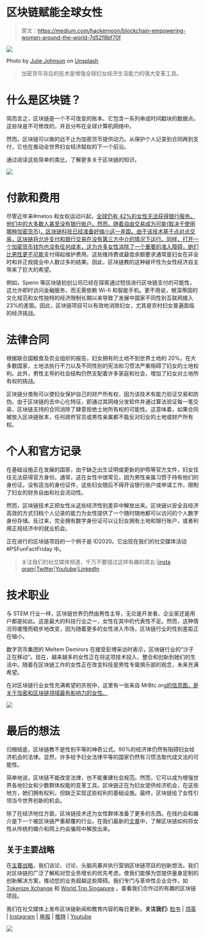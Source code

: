 # 区块链赋能全球女性

> 原文：<https://medium.com/hackernoon/blockchain-empowering-women-around-the-world-7d52f8bf70f>

![](img/ff7395bb2a6b9ba7e6505d2c5f13053d.png)

Photo by [Julie Johnson](https://unsplash.com/@thirdwheelphoto?utm_source=medium&utm_medium=referral) on [Unsplash](https://unsplash.com?utm_source=medium&utm_medium=referral)

> 加密货币背后的技术是增强全球妇女经济生活能力的强大变革工具。

# 什么是区块链？

简而言之，区块链是一个不可改变的账本。它包含一系列串成时间戳块的数据点。这些块是不可修改的，并且分布在全球计算机网络中。

然而，区块链可以做的远不止为加密货币提供动力。从保护个人记录到合同再到支付，它也在推动全世界妇女经济赋权的下一个前沿。

通过阅读这些简单的类比，了解更多关于区块链的知识。

![](img/16655ded2139ef2b75f118daac75a17b.png)

# 付款和费用

尽管近年来#metoo 和女权运动兴起，[全球仍有 42%的女性无法获得银行服务。他们中的大多数人甚至没有银行账户。然而，随着自由交易成为可能(取决于使用哪种加密货币)，区块链科技已经准备好缩小这一差距。由于该技术基于点对点交易，区块链将允许支付和银行交易在没有第三方中介的情况下运行。同样，打开一个加密货币钱包也没有任何成本，这为许多女性消除了一个重要的准入障碍，她们](https://blogs.worldbank.org/voices/women-and-finance-unlocking-new-sources-economic-growth)[比男性更不可能](https://www.womensworldbanking.org/news/blog/three-reasons-lowincome-women-save-banks/)支付得起维护费用。这些维持费或最低余额要求通常是妇女在非全时和非正规就业中人数过多的结果。因此，区块链教的这种破坏性为女性经济自主带来了巨大的希望。

例如，Spenn 等区块链初创公司已经在探索通过短信进行区块链支付的可能性，这允许即时访问金融服务，而无需依赖 Wi-fi 和智能手机。更不用说，根深蒂固的文化规范和女性独特的经济限制长期以来导致了发展中国家不同性别互联网接入 23%的差距。因此，区块链项目可以有效地消除妇女，尤其是农村妇女普遍面临的经济挑战。

# 法律合同

根据联合国粮食及农业组织的报告，妇女拥有的土地不到世界土地的 20%。在大多数国家，土地法执行不力以及不同性别的宪法和习惯法严重阻碍了妇女的土地权利。此外，男性主导的社会结构仍然支配着许多家庭和社会，增加了妇女对土地所有权的挑战。

区块链分类账可以使妇女保护自己的财产所有权，因为该技术有能力验证交易和防伪。由于区块链的去中心化特征，即通过其网络分发软件并通过算法验证每一笔交易，区块链支持的合同消除了肆意拒绝土地所有权的可能性。这意味着，如果合同被放入区块链账本，任何政府官员或男性亲属都不能反对妇女的土地或财产所有权。

# 个人和官方记录

在基础设施正在发展的国家，由于缺乏出生证明或更新的护照等官方文件，妇女往往无法获得官方身份。通常，这在女性中很常见，因为男性亲属习惯于持有他们的身份证。没有适当的身份证件，这些妇女随后不得开设银行账户或申请工作，限制了妇女的财务自由和社会流动性。

然而，区块链技术正把女性从这些经济性别差异中解放出来。区块链以安全且经济高效的方式归档个人记录的能力为女性提供了一个随时随地都可以访问的个人数字身份存储。反过来，完全拥有数字身份证可以让妇女拥有土地和银行账户，或者利用正规经济中的就业机会。

正在进行的区块链项目的一个例子是 ID2020。它出现在我们的社交媒体活动#PSFunFactFriday 中。

> 关注我们的社交媒体频道，千万不要错过这样有趣的周五:|[insta gram](http://instagram.com/principal_strategic/)|[Twitter](http://twitter.com/LtdPrincipal)|[Youtube](http://www.youtube.com/channel/UCGI7uNK4mh6FosHYCFTOegQ/featured)|[LinkedIn](http://linkedin.com/company/principal-strategic-pte-ltd/)

# 技术职业

与 STEM 行业一样，区块链世界仍然由男性主导，无论是开发者、企业家还是用户都是如此。这是最大的科技行业之一，女性在其中的代表性不足。然而，这种情况将缓慢而稳步地改变，因为随着更多的女性进入市场，区块链行业的性别差距正在缩小。

数字货币集团的 Meltem Demirors 在接受彭博采访时表示，区块链行业的“沙子正在移动”。现在，越来越多的女性正在将这项技术投入、整合和创新到她们的生活中。随着在区块链工作的女性正在改变科技是男性专属俱乐部的观念，未来充满希望。

在对区块链行业女性充满希望的庆祝中，这里有一张来自 MrBtc.org[的信息图，是关于加密和区块链领域最有影响力的女性。](https://mrbtc.org/)

![](img/dc3897bc96f6b26758f86ad67fd9f7d7.png)

# 最后的想法

归根结底，区块链教不是性别平等的神奇公式。90%的经济体仍然有阻碍妇女经济机会的法律。显然，许多给予妇女法律平等的国家仍然有习惯法取代成文法的可能性。

简单地说，区块链不能改变法律，也不能重建社会规范。然而，它可以成为增强世界各地妇女和少数群体权能的变革工具。区块链正在为妇女提供经济机会，在这些地方，她们拥有权利，但缺乏实现这些权利的基础设施。最终，区块链给了女性引领当今世界创新的机会。

除了在经济地位方面，区块链技术还为女性群体准备了更多的东西。在线约会和婚介是下一个被区块链严重颠覆的行业。在我们最新的[文章](https://pstrategic.com/blockchain-and-dating-app-the-perfect-match/)中，了解区块链如何将女性从传统的婚介和网上约会骗局中解放出来。

## 关于主要战略

在[主要战略](https://pstrategic.com/services/)，我们谈论、讨论、头脑风暴并执行营销区块链项目的创新想法。我们对区块链的广泛了解和对您业务增长的优先考虑，使我们能够为您提供量身定制的创新解决方案，推动您的业务超越这些障碍。我们专门与革命性企业合作，如 [Tokenize Xchange](https://tokenize.exchange/) 和 [World Trip Singapore](https://wtxt.io/) 。查看我们合作过的有趣的区块链项目。

我们在社交媒体上发布区块链新闻和教育内容的每日更新。**关注我们:**
[脸书](https://www.facebook.com/principalstrategic/) | [领英](http://linkedin.com/company/principal-strategic-pte-ltd/) | [Instagram](https://www.instagram.com/principal_strategic/) | [电报](https://t.me/pscryptosphere) | [推特](http://twitter.com/LtdPrincipal) | [Youtube](https://www.youtube.com/channel/UCGI7uNK4mh6FosHYCFTOegQ/featured)

![](img/82eb870e467acc1ffb66a06bf5ac00f2.png)